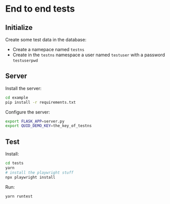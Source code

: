 # End to end tests

## Initialize

Create some test data in the database:

- Create a namepace named `testns`
- Create in the `testns` namespace a user named `testuser` with a password `testuserpwd`

## Server

Install the server:

```bash
cd example
pip install -r requirements.txt
```

Configure the server:

```bash
export FLASK_APP=server.py
export QUID_DEMO_KEY=the_key_of_testns
```

## Test

Install:

```bash
cd tests
yarn
# install the playwright stuff
npx playwright install
```

Run:

```bash
yarn runtest
```